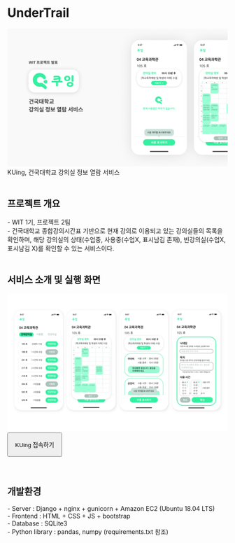 # UnderTrail
<img src="/readme_img/1.png" width=700/><br>
KUing, 건국대학교 강의실 정보 열람 서비스<br><br>
<h2>프로젝트 개요</h2>
- WIT 1기, 프로젝트 2팀<br>
- 건국대학교 종합강의시간표 기반으로 현재 강의로 이용되고 있는 강의실들의 목록을 확인하며, 해당 강의실의 상태(수업중, 사용중(수업X, 표시남김 존재), 빈강의실(수업X, 표시남김 X)를 확인할 수 있는 서비스이다.
<br><br>
<h2>서비스 소개 및 실행 화면</h2>
<img src="/readme_img/2.png" width=700 />
<button name="button" style="padding: 16px;">KUing 접속하기</button>
<br>
<br><br>
<h2>개발환경</h2>
- Server : Django + nginx + gunicorn + Amazon EC2 (Ubuntu 18.04 LTS)<br>
- Frontend : HTML + CSS + JS + bootstrap<br>
- Database : SQLite3<br>
- Python library : pandas, numpy (requirements.txt 참조)<br>
